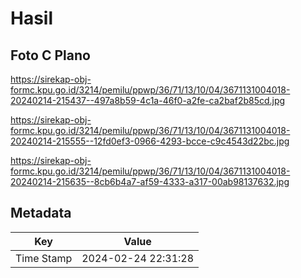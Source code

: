 # Hasil

## Foto C Plano

https://sirekap-obj-formc.kpu.go.id/3214/pemilu/ppwp/36/71/13/10/04/3671131004018-20240214-215437--497a8b59-4c1a-46f0-a2fe-ca2baf2b85cd.jpg

https://sirekap-obj-formc.kpu.go.id/3214/pemilu/ppwp/36/71/13/10/04/3671131004018-20240214-215555--12fd0ef3-0966-4293-bcce-c9c4543d22bc.jpg

https://sirekap-obj-formc.kpu.go.id/3214/pemilu/ppwp/36/71/13/10/04/3671131004018-20240214-215635--8cb6b4a7-af59-4333-a317-00ab98137632.jpg


## Metadata

| Key        | Value               |
| ---------- | ------------------- |
| Time Stamp | 2024-02-24 22:31:28 |



